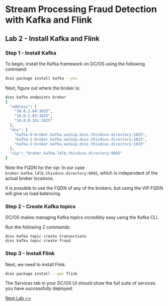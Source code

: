 # Stream Processing Fraud Detection with Kafka and Flink

## Lab 2 - Install Kafka and Flink

### Step 1 - Install Kafka
To begin, install the Kafka framework on DC/OS using the following command:

```bash
dcos package install kafka --yes
```

Next, figure out where the broker is:

```bash
dcos kafka endpoints broker
{
  "address": [
    "10.0.2.64:1025",
    "10.0.2.83:1025",
    "10.0.0.161:1025"
  ],
  "dns": [
    "kafka-0-broker.kafka.autoip.dcos.thisdcos.directory:1025",
    "kafka-1-broker.kafka.autoip.dcos.thisdcos.directory:1025",
    "kafka-2-broker.kafka.autoip.dcos.thisdcos.directory:1025"
  ],
  "vip": "broker.kafka.l4lb.thisdcos.directory:9092"
}
```

Note the FQDN for the vip: In our case `broker.kafka.l4lb.thisdcos.directory:9092`, which is independent of the actual broker locations.

It is possible to use the FQDN of any of the brokers, but using the VIP FQDN will give us load balancing.

### Step 2 - Create Kafka topics

DC/OS makes managing Kafka topics incredibly easy using the Kafka CLI.

Run the following 2 commands:

```
dcos kafka topic create transactions
dcos kafka topic create fraud
```

### Step 3 - Install Flink

Next, we need to install Flink.

```bash
dcos package install --yes flink
```

The Services tab in your DC/OS UI should show the full suite of services you have successfully deployed.

[Next Lab >>](https://github.com/tbaums/dcos-mandt-labs/blob/master/labs/2%20-%20Data-Services-labs/Lab_03_Install_Microservices.md)
